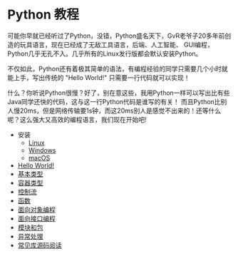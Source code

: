 # Python 教程

可能你早就已经听过了Python，没错，Python盛名天下，GvR老爷子20多年前创造的玩具语言，现在已经成了无敌工具语言，后端、人工智能、
GUI编程，Python几乎无孔不入。几乎所有的Linux发行版都会默认安装Python。

不仅如此，Python还有着极其简单的语法，有编程经验的同学只需要几个小时就能上手，写出传统的 "Hello World!" 只需要一行代码就可以实现！

什么？你听说Python很慢？好了，别在意这些，我用Python一样可以写出比有些Java同学还快的代码，这与这一行Python代码是谁写的有关！
而且Python比别人慢20ms，但是网络传输要1s钟，而这20ms别人是感觉不出来的！还等什么呢？这么强大又高效的编程语言，我们现在开始吧!

- 安装
    - [Linux](./linux.md)
    - [Windows](./windows.md)
    - [macOS](./macos.md)
- [Hello World!](./hello_world.md)
- [基本类型](./basic_types.md)
- [容器类型](./composite_types.md)
- [控制流](./flow.md)
- [函数](./function.md)
- [面向对象编程](./oo.md)
- [面向接口编程](./interface.md)
- [模块和包](./module_and_package.md)
- [异常处理](./exception.md)
- [常见库源码阅读](./source_code_analysis.md)
